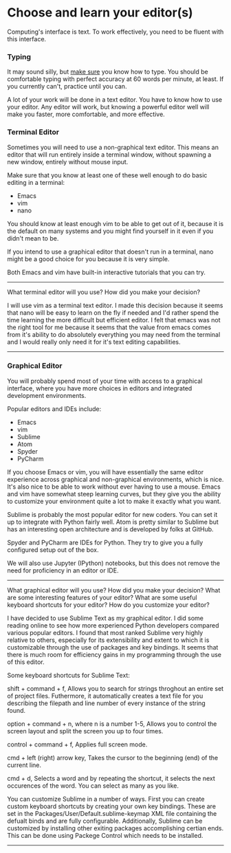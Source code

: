 # Choose and learn your editor(s)

Computing's interface is text. To work effectively, you need to be fluent with this interface.


### Typing

It may sound silly, but [make sure](http://www.typingtest.com/) you know how to type. You should be comfortable typing with perfect accuracy at 60 words per minute, at least. If you currently can't, practice until you can.

A lot of your work will be done in a text editor. You have to know how to use your editor. Any editor will work, but knowing a powerful editor well will make you faster, more comfortable, and more effective.


### Terminal Editor

Sometimes you will need to use a non-graphical text editor. This means an editor that will run entirely inside a terminal window, without spawning a new window, entirely without mouse input.

Make sure that you know at least one of these well enough to do basic editing in a terminal:

 * Emacs
 * vim
 * nano

You should know at least enough vim to be able to get out of it, because it is the default on many systems and you might find yourself in it even if you didn't mean to be.

If you intend to use a graphical editor that doesn't run in a terminal, nano might be a good choice for you because it is very simple.

Both Emacs and vim have built-in interactive tutorials that you can try.

---

What terminal editor will you use? How did you make your decision?

I will use vim as a terminal text editor. I made this decision because it seems that nano will be easy to learn on the fly if needed and I'd rather spend the time learning the more difficult but efficient editor. I felt that emacs was not the right tool for me because it seems that the value from emacs comes from it's ability to do absolutely everything you may need from the terminal and I would really only need it for it's  text editing capabilities. 

---


### Graphical Editor

You will probably spend most of your time with access to a graphical interface, where you have more choices in editors and integrated development environments.

Popular editors and IDEs include:

 * Emacs
 * vim
 * Sublime
 * Atom
 * Spyder
 * PyCharm

If you choose Emacs or vim, you will have essentially the same editor experience across graphical and non-graphical environments, which is nice. It's also nice to be able to work without ever having to use a mouse. Emacs and vim have somewhat steep learning curves, but they give you the ability to customize your environment quite a lot to make it exactly what you want.

Sublime is probably the most popular editor for new coders. You can set it up to integrate with Python fairly well. Atom is pretty similar to Sublime but has an interesting open architecture and is developed by folks at GitHub.

Spyder and PyCharm are IDEs for Python. They try to give you a fully configured setup out of the box.

We will also use Jupyter (IPython) notebooks, but this does not remove the need for proficiency in an editor or IDE.

---

What graphical editor will you use? How did you make your decision? What are some interesting features of your editor? What are some useful keyboard shortcuts for your editor? How do you customize your editor?

I have decided to use Sublime Text as my graphical editor. I did some reading online to see how more experienced Python developers compared various popular editors. I found that most ranked Sublime very highly relative to others, especially for its extensibility and extent to which it is customizable through the use of packages and key bindings. It seems that there is much room for efficiency gains in my programming through the use of this editor.

Some keyboard shortcuts for Sublime Text:

shift + command + f, Allows you to search for strings throghout an entire set of project files. Futhermore, it automatically creates a text file for you describing the filepath and line number of every instance of the string found.
 
option + command + n, where n is a number 1-5, Allows you to control the screen layout and split the screen you up to four times. 

control + command + f, Applies full screen mode.

cmd + left (right) arrow key, Takes the cursor to the beginning (end) of the current line.

cmd + d, Selects a word and by repeating the shortcut, it selects the next occurences of the word. You can select as many as you like. 

You can customize Sublime in a number of ways. First you can create custom keyboard shortcuts by creating your own key bindings. These are set in the Packages/User/Default.sublime-keymap XML file containing the defualt binds and are fully configurable. Additionally, Sublime can be customized by installing other exiting packages accomplishing certian ends. This can be done using Packege Control which needs to be installed.    

---
